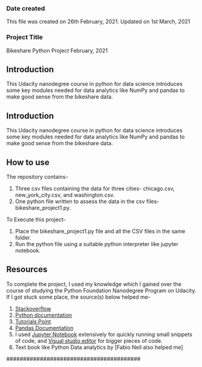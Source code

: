 ### Date created
This file was created on 26th February, 2021.
Updated on 1st March, 2021

### Project Title
Bikeshare Python Project February, 2021
## Introduction
This Udacity nanodegree course in python for data science introduces some key modules needed for data analytics like NumPy and pandas to make good sense from the bikeshare data.

## Introduction
This Udacity nanodegree course in python for data science introduces some key modules needed for data analytics like NumPy and pandas to make good sense from the bikeshare data.


## How to use
The repository contains-
1. Three csv files containing the data for three cities- chicago.csv, new_york_city.csv, and washington.csv.
2. One python file written to assess the data in the csv files- bikeshare_project1.py.

To Execute this project-
1. Place the bikeshare_project1.py file and all the CSV files in the same folder.
2. Run the python file using a suitable python interpreter like jupyter notebook.

## Resources
To complete the project, I used my knowledge which I gained over the course of studying the Python Foundation Nanodegree Program on Udacity.
If I got stuck some place, the source(s) below helped me-
1. [Stackoverflow](https://stackoverflow.com/)
2. [Python documentation](https://docs.python.org/3/library/)
3. [Tutorials Point](https://www.tutorialspoint.com/python/)
4. [Pandas Documentation](https://pandas.pydata.org/pandas-docs/version/0.17.0/)
5. I used [Jupyter Notebook](http://jupyter.org/) extensively for quickly running small snippets of code, and [Visual studio editor](https://atom.io/) for bigger pieces of code.
6. Text book like Python Data analytics by [Fabio Neil also helped me]

########################################
